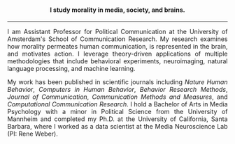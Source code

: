 <!-- EDUCATION HEADER -->

<h4 style="text-align: center; padding-top: -15px;">I study morality in media, society, and brains.</h4>

---

<!-- MAIN BODY -->

<div style="text-align: justify" markdown="1">

I am Assistant Professor for Political Communication at the University of Amsterdam's School of Communication Research. My research examines how morality permeates human communication, is represented in the brain, and motivates action. I leverage theory-driven applications of multiple methodologies that include behavioral experiments, neuroimaging, natural language processing, and machine learning.
       
My work has been published in scientific journals including _Nature Human Behavior_, _Computers in Human Behavior_, _Behavior Research Methods_, _Journal of Communication_, _Communication Methods and Measures_, and _Computational Communication Research_. I hold a Bachelor of Arts in Media Psychology with a minor in Political Science from the University of Mannheim and completed my Ph.D. at the University of California, Santa Barbara, where I worked as a data scientist at the Media Neuroscience Lab (PI: Rene Weber). 

</div>